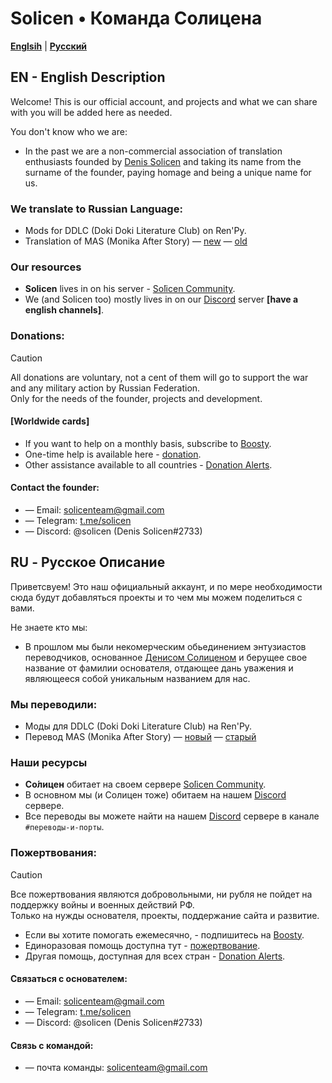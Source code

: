 # Solicen • Команда Солицена

[**Englsih**](#en---english-description) | [**Русский**](#ru---русское-описание)

## EN - English Description
Welcome! 
This is our official account, and projects and what we can share with you will be added here as needed. 

You don't know who we are:
* In the past we are a non-commercial association of translation enthusiasts founded by [Denis Solicen](https://github.com/DenisSolicen) and taking its name from the surname of the founder, paying homage and being a unique name for us.

### We translate to Russian Language:
* Mods for DDLC (Doki Doki Literature Club) on Ren'Py.
* Translation of MAS (Monika After Story) — [new](https://github.com/DenisSolicen/MAS-Russifier-NEW ) — [old](https://github.com/DenisSolicen/MAS-Russifier )

### Our resources
* **Solicen** lives in on his server - [Sо́licen Community](https://discord.gg/3wjcQzy7zz).
* We (and Solicen too) mostly lives in on our [Discord](https://discord.gg/ZJ3SQpV ) server **[have a english channels]**.

### Donations:
> [!CAUTION]
> All donations are voluntary, not a cent of them will go to support the war and any military action by Russian Federation.
> <br> Only for the needs of the founder, projects and development.

#### [Worldwide cards]
* If you want to help on a monthly basis, subscribe to [Boosty](https://boosty.to/denissolicen).
* One-time help is available here - [donation](https://boosty.to/denissolicen/donate).
* Other assistance available to all countries - [Donation Alerts](https://www.donationalerts.com/r/solicen).

#### Contact the founder:
* — Email: solicenteam@gmail.com
* — Telegram: [t.me/solicen](https://t.me/solicen)
* — Discord: @solicen (Denis Solicen#2733)

## RU - Русское Описание
Приветсвуем! 
Это наш официальный аккаунт, и по мере необходимости сюда будут добавляться проекты и то чем мы можем поделиться с вами. 

Не знаете кто мы:
* В прошлом мы были некомерческим обьединением энтузиастов переводчиков, основанное [Денисом Солиценом](https://github.com/DenisSolicen) и берущее свое название от фамилии основателя, отдающее дань уважения и являющееся собой уникальным названием для нас.

### Мы переводили:
* Моды для DDLC (Doki Doki Literature Club) на Ren'Py.
* Перевод MAS (Monika After Story) — [новый](https://github.com/DenisSolicen/MAS-Russifier-NEW) — [старый](https://github.com/DenisSolicen/MAS-Russifier)

### Наши ресурсы
* **Со́лицен** обитает на своем сервере [Sо́licen Community](https://discord.gg/3wjcQzy7zz).
* В основном мы (и Солицен тоже) обитаем на нашем [Discord](https://discord.gg/ZJ3SQpV) сервере.
* Все переводы вы можете найти на нашем [Discord](https://discord.gg/ZJ3SQpV) сервере в канале `#переводы-и-порты`.

### Пожертвования:
> [!CAUTION]
> Все пожертвования являются добровольными, ни рубля не пойдет на поддержку войны и военных действий РФ.
> <br> Только на нужды основателя, проекты, поддержание сайта и развитие.

* Если вы хотите помогать ежемесячно, - подпишитесь на [Boosty](https://boosty.to/denissolicen).
* Единоразовая помощь доступна тут - [пожертвование](https://boosty.to/denissolicen/donate).
* Другая помощь, доступная для всех стран - [Donation Alerts](https://www.donationalerts.com/r/solicen).

#### Связаться с основателем: 
* — Email: solicenteam@gmail.com
* — Telegram: [t.me/solicen](https://t.me/solicen)
* — Discord: @solicen (Denis Solicen#2733)

#### Связь с командой:
* — почта команды: solicenteam@gmail.com

